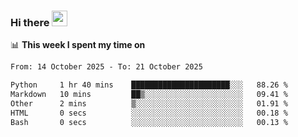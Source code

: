 ### Hi there <a href="https://www.gautamkrishnar.com/"><img src="https://media.giphy.com/media/hvRJCLFzcasrR4ia7z/giphy.gif" width="25px"></a>

📊 **This week I spent my time on**

<!--START_SECTION:waka-->

```txt
From: 14 October 2025 - To: 21 October 2025

Python     1 hr 40 mins    ██████████████████████░░░   88.26 %
Markdown   10 mins         ██▒░░░░░░░░░░░░░░░░░░░░░░   09.41 %
Other      2 mins          ▒░░░░░░░░░░░░░░░░░░░░░░░░   01.91 %
HTML       0 secs          ░░░░░░░░░░░░░░░░░░░░░░░░░   00.18 %
Bash       0 secs          ░░░░░░░░░░░░░░░░░░░░░░░░░   00.13 %
```

<!--END_SECTION:waka-->
